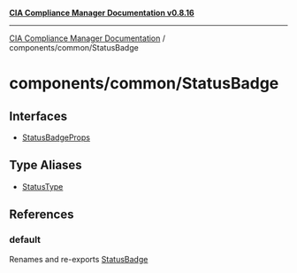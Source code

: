 [**CIA Compliance Manager Documentation v0.8.16**](../../../README.md)

***

[CIA Compliance Manager Documentation](../../../modules.md) / components/common/StatusBadge

# components/common/StatusBadge

## Interfaces

- [StatusBadgeProps](interfaces/StatusBadgeProps.md)

## Type Aliases

- [StatusType](type-aliases/StatusType.md)

## References

### default

Renames and re-exports [StatusBadge](../../variables/StatusBadge.md)
